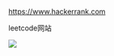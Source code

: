 https://www.hackerrank.com

leetcode网站

![](https://youpaiyun.zongqilive.cn/image/006tKfTcgy1g0a672wpydj31ey0fw78o.jpg)



